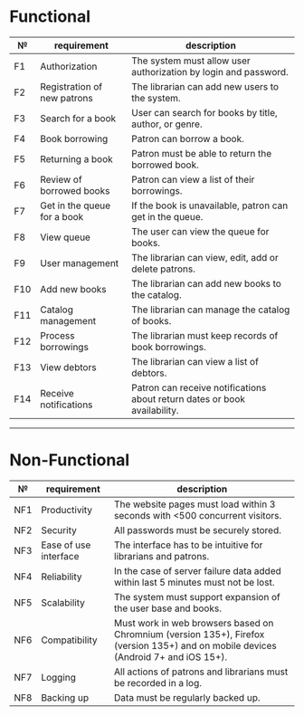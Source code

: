# Functional

| № | requirement | description |
|---|-------------|-------------|
| F1 | Authorization | The system must allow user authorization by login and password. |
| F2 | Registration of new patrons | The librarian can add new users to the system. |
| F3 | Search for a book | User can search for books by title, author, or genre. |
| F4 | Book borrowing | Patron can borrow a book. |
| F5 | Returning a book | Patron must be able to return the borrowed book. |
| F6 | Review of borrowed books | Patron can view a list of their borrowings. |
| F7 | Get in the queue for a book | If the book is unavailable, patron can get in the queue. |
| F8 | View queue | The user can view the queue for books. |
| F9 | User management | The librarian can view, edit, add or delete patrons. |
| F10 | Add new books | The librarian can add new books to the catalog. |
| F11 | Catalog management | The librarian can manage the catalog of books. |
| F12 | Process borrowings | The librarian must keep records of book borrowings. |
| F13 | View debtors | The librarian can view a list of debtors. |
| F14 | Receive notifications | Patron can receive notifications about return dates or book availability. |

---

# Non-Functional

| № | requirement | description |
|---|-------------|-------------|
| NF1 | Productivity | The website pages must load within 3 seconds with <500 concurrent visitors. |
| NF2 | Security | All passwords must be securely stored. |
| NF3 | Ease of use interface | The interface has to be intuitive for librarians and patrons. |
| NF4 | Reliability | In the case of server failure data added within last 5 minutes must not be lost. |
| NF5 | Scalability | The system must support expansion of the user base and books. |
| NF6 | Compatibility | Must work in web browsers based on Chromnium (version 135+), Firefox (version 135+) and on mobile devices (Android 7+ and iOS 15+). |
| NF7 | Logging | All actions of patrons and librarians must be recorded in a log. |
| NF8 | Backing up | Data must be regularly backed up. |

